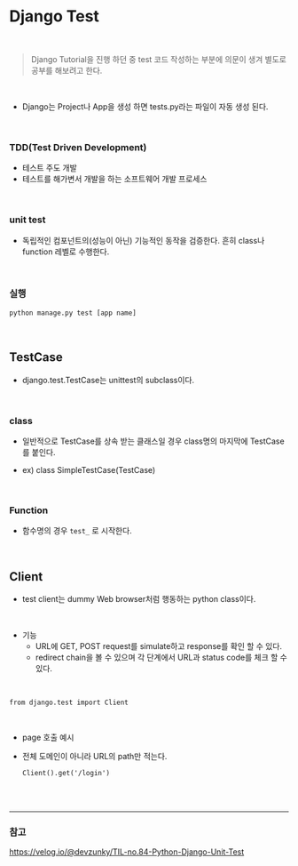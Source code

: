 # Django Test

<br/>

> Django Tutorial을 진행 하던 중 test 코드 작성하는 부분에 의문이 생겨 별도로 공부를 해보려고 한다.

<br/>



- Django는 Project나 App을 생성 하면 tests.py라는 파일이 자동 생성 된다.



<br/>

###  TDD(Test Driven Development)

- 테스트 주도 개발
- 테스트를 해가변서 개발을 하는 소프트웨어 개발 프로세스



<br/>

### unit test

- 독립적인 컴포넌트의(성능이 아닌) 기능적인 동작을 검증한다. 흔히 class나 function 레벨로 수행한다.





<br/>

### 실행

```
python manage.py test [app name]
```





<br/>

## TestCase

- django.test.TestCase는 unittest의 subclass이다.



<br/>

### class 

- 일반적으로 TestCase를 상속 받는 클래스일 경우 class명의 마지막에 TestCase를 붙인다.

- ex) class SimpleTestCase(TestCase)



<br/>

### Function

- 함수명의 경우 `test_` 로 시작한다.











<br/>

## Client

- test client는 dummy Web browser처럼 행동하는 python class이다.



<br/>

- 기능
  - URL에 GET, POST request를 simulate하고 response를 확인 할 수 있다.
  - redirect chain을 볼 수 있으며 각 단계에서 URL과 status code를 체크 할 수 있다.



<br/>

```
from django.test import Client
```



<br/>

- page 호출 예시

- 전체 도메인이 아니라 URL의 path만 적는다.

  ```
  Client().get('/login')
  ```

  











<br/>

<br/>

-------------

### 참고

 https://velog.io/@devzunky/TIL-no.84-Python-Django-Unit-Test 

